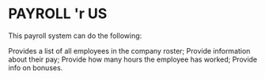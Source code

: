 # PAYROLL 'r US
This payroll system can do the following:

Provides a list of all employees in the company roster;
Provide information about their pay;
Provide how many hours the employee has worked;
Provide info on bonuses.
